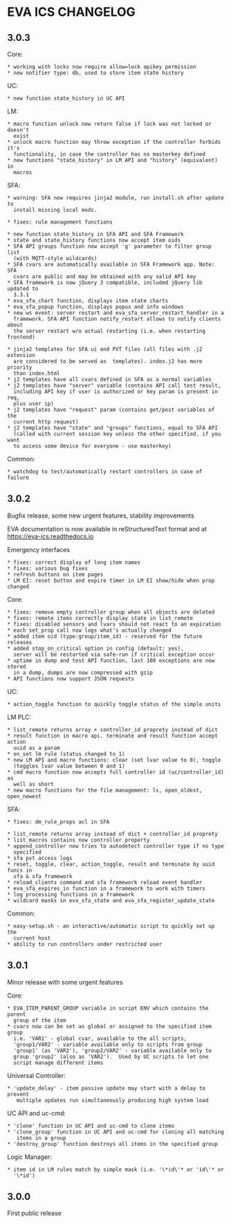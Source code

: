 EVA ICS CHANGELOG
=================

3.0.3
-----

Core:

    * working with locks now require allow=lock apikey permission
    * new notifier type: db, used to store item state history

UC:

    * new function state_history in UC API

LM:

    * macro function unlock now return false if lock was not locked or doesn't
      exist
    * unlock macro function may throw exception if the controller forbids it's
      functionality, in case the controller has no masterkey defined
    * new functions "state_history" in LM API and "history" (equivalent) in
      macros

SFA:

    * warning: SFA now requires jinja2 module, run install.sh after update to
      install missing local mods.

    * fixes: rule management functions

    * new function state_history in SFA API and SFA Framework
    * state and state_history functions now accept item oids
    * SFA API groups function now accept 'g' parameter to filter group list
      (with MQTT-style wildcards)
    * SFA cvars are automatically available in SFA Framework app. Note: SFA
      cvars are public and may be obtained with any valid API key
    * SFA framework is now jQuery 3 compatible, included jQuery lib updated to
      3.3.1
    * eva_sfa_chart function, displays item state charts
    * eva_sfa_popup function, displays popus and info windows
    * new ws event: server restart and eva_sfa_server_restart_handler in a
      framework. SFA API function notify_restart allows to notify clients about
      the server restart w/o actual restarting (i.e. when restarting frontend)

    * jinja2 templates for SFA ui and PVT files (all files with .j2 extension
      are considered to be served as  templates). index.j2 has more priority
      than index.html
    * j2 templates have all cvars defined in SFA as a normal variables
    * j2 templates have "server" variable (contains API call test result,
      including API key if user is authorized or key param is present in req,
      plus user ip)
    * j2 templates have "request" param (contains get/post variables of the
      current http request)
    * j2 templates have "state" and "groups" functions, equal to SFA API
      (called with current session key unless the other specified. if you want
      to access some device for everyone - use masterkey)

Common:

    * watchdog to test/automatically restart controllers in case of failure

3.0.2
-----

Bugfix release, some new urgent features, stability improvements

EVA documentation is now available in reStructuredText format and at
https://eva-ics.readthedocs.io

Emergency interfaces

    * fixes: correct display of long item names
    * fixes: various bug fixes
    * refresh buttons on item pages
    * LM EI: reset button and expire timer in LM EI show/hide when prop changed

Core:

    * fixes: remove empty controller group when all objects are deleted
    * fixes: remote items correctly display state in list_remote
    * fixes: disabled sensors and lvars should not react to an expiration
    * each set_prop call now logs what's actually changed
    * added item oid (type:group/item_id) - reserved for the future releases
    * added stop_on_critical option in config (default: yes),
      server will be restarted via safe-run if critical exception occur
    * uptime in dump and test API function, last 100 exceptions are now stored
      in a dump, dumps are now compressed with gzip
    * API functions now support JSON requests

UC:

    * action_toggle function to quickly toggle status of the simple units 

LM PLC:

    * list_remote returns array + controller_id proprety instead of dict
    * result function in macro api. terminate and result function accept action
      uuid as a param
    * on_set lm rule (status changed to 1)
    * new LM API and macro functions: clear (set lvar value to 0), toggle
      (toggles lvar value between 0 and 1)
    * cmd macro function now accepts full controller id (uc/controller_id) as
      well as short
    * new macro functions for the file management: ls, open_oldest, open_newest

SFA:

    * fixes: dm_rule_props acl in SFA

    * list_remote returns array instead of dict + controller_id proprety
    * list_macros contains now controller property
    * append_controller now tries to autodetect controller type if no type
      specified
    * sfa pvt access logs
    * reset, toggle, clear, action_toggle, result and terminate by uuid funcs in
      sfa & sfa framework
    * reload_clients command and sfa framework reload event handler
    * eva_sfa_expires_in function in a framework to work with timers
    * log processing functions in a framework
    * wildcard masks in eva_sfa_state and eva_sfa_register_update_state

Common:

    * easy-setup.sh - an interactive/automatic script to quickly set up the
      current host
    * ability to run controllers under restricted user

3.0.1
-----

Minor release with some urgent features

Core:

    * EVA_ITEM_PARENT_GROUP variable in script ENV which contains the parent
      group of the item
    * cvars now can be set as global or assigned to the specified item group
      i.e. 'VAR1' - global cvar, available to the all scripts,
      'group1/VAR2' - variable available only to scripts from group
      'group1' (as 'VAR2'), 'group2/VAR2' - variable available only to
      group 'group2' (also as 'VAR2').  Used by UC scripts to let one
      script manage different items

Universal Controller:

    * 'update_delay' - item passive update may start with a delay to prevent
       multiple updates run simultaneously producing high system load

UC API and uc-cmd:

    * 'clone' function in UC API and uc-cmd to clone items
    * 'clone_group' function in UC API and uc-cmd for cloning all matching
       items in a group
    * 'destroy_group' function destroys all items in the specified group

Logic Manager:

    * item id in LM rules match by simple mask (i.e. '\*id\'* or 'id\'* or
      '\*id')

3.0.0
-----

First public release
